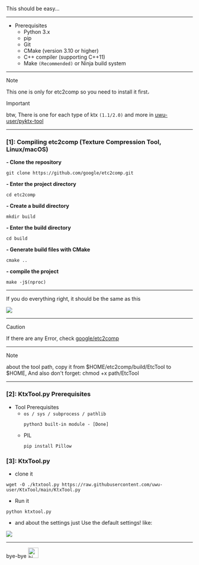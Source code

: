 This should be easy...

---

- Prerequisites
  - Python 3.x
  - pip
  - Git
  - CMake (version 3.10 or higher)
  - C++ compiler (supporting C++11)
  - Make `(Recommended)` or Ninja build system

---

> [!NOTE]
> This one is only for etc2comp so you need to install it first،

> [!IMPORTANT]  
> btw, There is one for each type of ktx `(1.1/2.0)` and more in [uwu-user/pyktx-tool](https://github.com/uwu-user/pyktx-tool)

---
### [1]: Compiling etc2comp (Texture Compression Tool, Linux/macOS)

**- Clone the repository**
```
git clone https://github.com/google/etc2comp.git
```

**- Enter the project directory**
```
cd etc2comp
```

**- Create a build directory**
```
mkdir build
```

**- Enter the build directory**
```
cd build
```

**- Generate build files with CMake**
```
cmake ..
```

**- compile the project**
```
make -j$(nproc)
```

---

If you do everything right, it should be the same as this
<p>
    <img src="./assets/etc2comp.png" />
</p>

---

> [!CAUTION]
> If there are any Error,  check [google/etc2comp](https://github.com/google/etc2comp)

---

> [!NOTE] 
> about the tool path, copy it from $HOME/etc2comp/build/EtcTool to $HOME, And also don't forget:  chmod +x path/EtcTool

--- 

### [2]: KtxTool.py Prerequisites

- Tool Prerequisites
  - `os / sys / subprocess / pathlib`
    ```
    python3 built-in module - [Done]
    ```
  - PIL
    ```
    pip install Pillow
    ```

### [3]: KtxTool.py

- clone it
```
wget -O ./ktxtool.py https://raw.githubusercontent.com/uwu-user/KtxTool/main/KtxTool.py
```

- Run it
```
python ktxtool.py
```

- and about the settings just Use the default settings! like:
  
<p>
    <img src="./assets/KtxTool.png" />
</p>

--- 

bye-bye <img src="https://user-images.githubusercontent.com/1303154/88677602-1635ba80-d120-11ea-84d8-d263ba5fc3c0.gif" width="28px" alt="hi">
